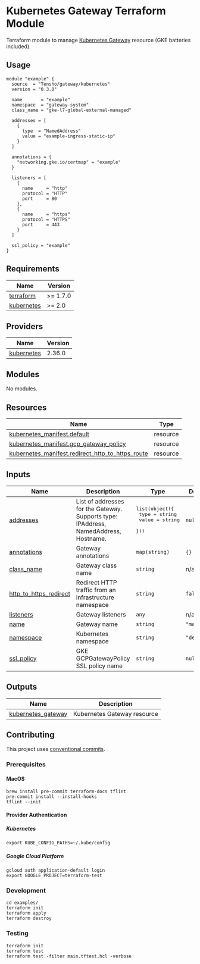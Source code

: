 # Kubernetes Gateway Terraform Module

Terraform module to manage [Kubernetes Gateway](https://kubernetes.io/docs/concepts/services-networking/gateway/) resource (GKE batteries included).

## Usage

```hcl
module "example" {
  source  = "Tensho/gateway/kubernetes"
  version = "0.3.0"

  name       = "example"
  namespace  = "gateway-system"
  class_name = "gke-l7-global-external-managed"
  
  addresses = [
    {
      type  = "NamedAddress"
      value = "example-ingress-static-ip"
    }
  ]
  
  annotations = {
    "networking.gke.io/certmap" = "example"
  }
  
  listeners = [
    {
      name     = "http"
      protocol = "HTTP"
      port     = 80
    },
    {
      name     = "https"
      protocol = "HTTPS"
      port     = 443
    }
  ]
  
  ssl_policy = "example"
}
```

<!-- BEGIN_TF_DOCS -->
## Requirements

| Name | Version |
|------|---------|
| <a name="requirement_terraform"></a> [terraform](#requirement\_terraform) | >= 1.7.0 |
| <a name="requirement_kubernetes"></a> [kubernetes](#requirement\_kubernetes) | >= 2.0 |

## Providers

| Name | Version |
|------|---------|
| <a name="provider_kubernetes"></a> [kubernetes](#provider\_kubernetes) | 2.36.0 |

## Modules

No modules.

## Resources

| Name | Type |
|------|------|
| [kubernetes_manifest.default](https://registry.terraform.io/providers/hashicorp/kubernetes/latest/docs/resources/manifest) | resource |
| [kubernetes_manifest.gcp_gateway_policy](https://registry.terraform.io/providers/hashicorp/kubernetes/latest/docs/resources/manifest) | resource |
| [kubernetes_manifest.redirect_http_to_https_route](https://registry.terraform.io/providers/hashicorp/kubernetes/latest/docs/resources/manifest) | resource |

## Inputs

| Name | Description | Type | Default | Required |
|------|-------------|------|---------|:--------:|
| <a name="input_addresses"></a> [addresses](#input\_addresses) | List of addresses for the Gateway. Supports type: IPAddress, NamedAddress, Hostname. | <pre>list(object({<br/>    type  = string<br/>    value = string<br/>  }))</pre> | `null` | no |
| <a name="input_annotations"></a> [annotations](#input\_annotations) | Gateway annotations | `map(string)` | `{}` | no |
| <a name="input_class_name"></a> [class\_name](#input\_class\_name) | Gateway class name | `string` | n/a | yes |
| <a name="input_http_to_https_redirect"></a> [http\_to\_https\_redirect](#input\_http\_to\_https\_redirect) | Redirect HTTP traffic from an infrastructure namespace | `string` | `false` | no |
| <a name="input_listeners"></a> [listeners](#input\_listeners) | Gateway listeners | `any` | n/a | yes |
| <a name="input_name"></a> [name](#input\_name) | Gateway name | `string` | `"main"` | no |
| <a name="input_namespace"></a> [namespace](#input\_namespace) | Kubernetes namespace | `string` | `"default"` | no |
| <a name="input_ssl_policy"></a> [ssl\_policy](#input\_ssl\_policy) | GKE GCPGatewayPolicy SSL policy name | `string` | `null` | no |

## Outputs

| Name | Description |
|------|-------------|
| <a name="output_kubernetes_gateway"></a> [kubernetes\_gateway](#output\_kubernetes\_gateway) | Kubernetes Gateway resource |
<!-- END_TF_DOCS -->

## Contributing

This project uses [conventional commits](https://www.conventionalcommits.org/en/v1.0.0/).

### Prerequisites

#### MacOS

```shell
brew install pre-commit terraform-docs tflint
pre-commit install --install-hooks
tflint --init
```

#### Provider Authentication

##### Kubernetes

```shell
export KUBE_CONFIG_PATHS=~/.kube/config
```

##### Google Cloud Platform

```shell
gcloud auth application-default login
export GOOGLE_PROJECT=terraform-test
```

### Development

```shell
cd examples/
terraform init
terraform apply
terraform destroy
```

### Testing

```shell
terraform init
terraform test
terraform test -filter main.tftest.hcl -verbose
```
